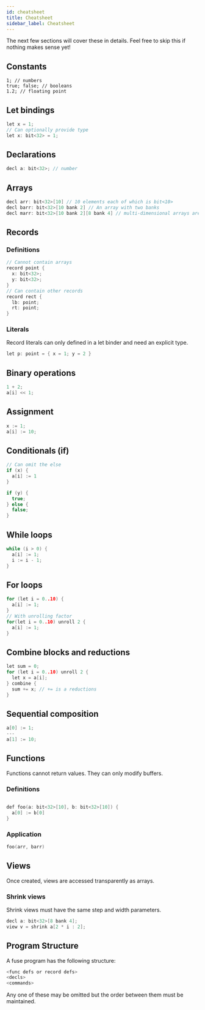 ```yaml
---
id: cheatsheet
title: Cheatsheet
sidebar_label: Cheatsheet
---
```


The next few sections will cover these in details. Feel free to skip this if
nothing makes sense yet!

## Constants

```
1; // numbers
true; false; // booleans
1.2; // floating point
```

## Let bindings

```C
let x = 1;
// Can optionally provide type
let x: bit<32> = 1;
```

## Declarations

```C
decl a: bit<32>; // number
```

## Arrays

```C
decl arr: bit<32>[10] // 10 elements each of which is bit<10>
decl barr: bit<32>[10 bank 2] // An array with two banks
decl marr: bit<32>[10 bank 2][8 bank 4] // multi-dimensional arrays are supported
```

## Records

### Definitions

```C
// Cannot contain arrays
record point {
  x: bit<32>;
  y: bit<32>;
}
// Can contain other records
record rect {
  lb: point;
  rt: point;
}
```

### Literals

Record literals can only defined in a let binder and need an explicit type.

```C
let p: point = { x = 1; y = 2 }
```

## Binary operations

```C
1 + 2;
a[i] << 1;
```

## Assignment

```C
x := 1;
a[i] := 10;
```

## Conditionals (if)

```C
// Can omit the else
if (x) {
  a[i] := 1
}

if (y) {
  true;
} else {
  false;
}
```

## While loops

```C
while (i > 0) {
  a[i] := 1;
  i := i - 1;
}
```

## For loops

```C
for (let i = 0..10) {
  a[i] := 1;
}
// With unrolling factor
for(let i = 0..10) unroll 2 {
  a[i] := 1;
}
```

## Combine blocks and reductions

```C
let sum = 0;
for (let i = 0..10) unroll 2 {
  let x = a[i];
} combine {
  sum += x; // += is a reductions
}
```

## Sequential composition

```C
a[0] := 1;
---
a[1] := 10;
```

## Functions

Functions cannot return values. They can only modify buffers.

### Definitions

```C

def foo(a: bit<32>[10], b: bit<32>[10]) {
  a[0] := b[0]
}
```

### Application

```C
foo(arr, barr)
```

## Views

Once created, views are accessed transparently as arrays.

### Shrink views

Shrink views must have the same step and width parameters.

```C
decl a: bit<32>[8 bank 4];
view v = shrink a[2 * i : 2];
```

## Program Structure

A fuse program has the following structure:
```C
<func defs or record defs>
<decls>
<commands>
```

Any one of these may be omitted but the order between them must be maintained.
